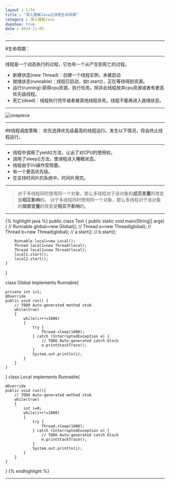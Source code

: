```yaml
---
layout : life
title : "深入理解Java之线程生命周期"
category : 深入理解Java
duoshuo: true
date : 2014-11-05
---
```

----------

#生命周期：

-----------
线程是一个动态执行的过程，它也有一个从产生到死亡的过程。
* 新建状态(new Thread)：创建一个线程实例，未被启动
* 就绪状态(runnable)：线程已启动，如t.start()，正在等待得到资源。
* 运行(running):获得cpu资源，执行任务。除非此线程放弃cpu资源或者有更高优先级线程。
* 死亡(dead)：线程执行完毕或者被其他线程杀死。线程不能再进入就绪状态。

----------------

![onepiece](/life/picture/threadstates.jpg)

----------

##线程调度策略：
优先选择优先级最高的线程运行。发生以下情况，将会终止线程运行。

----------

* 线程中调用了yield()方法，让出了对CPU的使用权。
* 调用了sleep()方法，使进程进入睡眠状态。
* 线程由于I/o操作受阻塞。
* 有一个更高优先级。
* 在支持时间片的系统中，时间片用完。

-----------------
>对于多线程同时使用同一个对象，那么多线程对于该对象的**成员变量**的改变是**相互影响**的。
>对于多线程同时使用同一个对象，那么多线程对于该对象的**局部变量**的改变是**相互不影响**的。

-----------
 {% highlight java %}
public class Text {
	public static void main(String[] args) {
//		Runnable global=new Global();
//		Thread a=new Thread(global);
//		Thread b=new Thread(global);
//		a.start();
//		b.start();
	
		Runnable local=new Local();
		Thread local1=new Thread(local);
		Thread local2=new Thread(local);
		local1.start();
		local2.start();
	}
}

class Global implements Runnable{

	private int i=1;
	@Override
	public void run() {
		// TODO Auto-generated method stub
		while(true)
		{
			while(i++!=1000)
			{
				try {
					Thread.sleep(1000);
				} catch (InterruptedException e) {
					// TODO Auto-generated catch block
					e.printStackTrace();
				}
				System.out.println(i);
			}
		}
	}
}
class Local implements Runnable{

	@Override
	public void run(){
		// TODO Auto-generated method stub
		while(true)
		{
			int i=0;
			while(i++!=1000)
			{
				try {
					Thread.sleep(1000);
				} catch (InterruptedException e) {
					// TODO Auto-generated catch block
					e.printStackTrace();
				}
				System.out.println(i);
			}
		}
	}
}
{% endhighlight %}

-----------------

